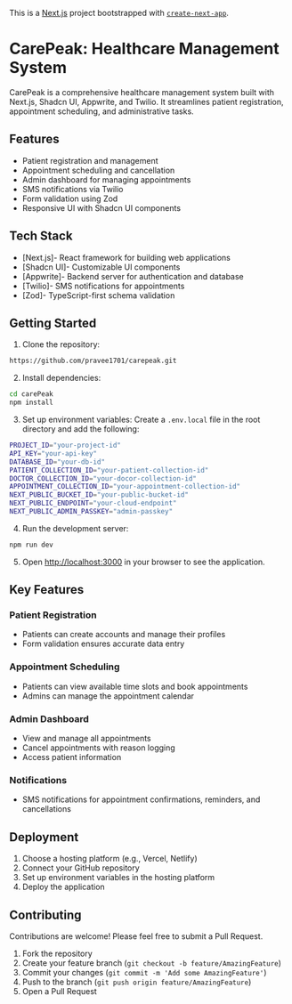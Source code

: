 This is a [Next.js](https://nextjs.org/) project bootstrapped with [`create-next-app`](https://github.com/vercel/next.js/tree/canary/packages/create-next-app).

# CarePeak: Healthcare Management System

CarePeak is a comprehensive healthcare management system built with Next.js, Shadcn UI, Appwrite, and Twilio. It streamlines patient registration, appointment scheduling, and administrative tasks.

## Features

- Patient registration and management
- Appointment scheduling and cancellation
- Admin dashboard for managing appointments
- SMS notifications via Twilio
- Form validation using Zod
- Responsive UI with Shadcn UI components

## Tech Stack

- [Next.js]- React framework for building web applications
- [Shadcn UI]- Customizable UI components
- [Appwrite]- Backend server for authentication and database
- [Twilio]- SMS notifications for appointments
- [Zod]- TypeScript-first schema validation

## Getting Started

1. Clone the repository:

```bash
https://github.com/pravee1701/carepeak.git
```
2. Install dependencies:
```bash
cd carePeak
npm install
```
3. Set up environment variables:
Create a `.env.local` file in the root directory and add the following:
```bash
PROJECT_ID="your-project-id"
API_KEY="your-api-key"
DATABASE_ID="your-db-id"
PATIENT_COLLECTION_ID="your-patient-collection-id"
DOCTOR_COLLECTION_ID="your-docor-collection-id"
APPOINTMENT_COLLECTION_ID="your-appointment-collection-id"
NEXT_PUBLIC_BUCKET_ID="your-public-bucket-id"
NEXT_PUBLIC_ENDPOINT="your-cloud-endpoint"
NEXT_PUBLIC_ADMIN_PASSKEY="admin-passkey"
```
4. Run the development server:
```bash
npm run dev
```
5. Open [http://localhost:3000](http://localhost:3000) in your browser to see the application.


## Key Features

### Patient Registration
- Patients can create accounts and manage their profiles
- Form validation ensures accurate data entry

### Appointment Scheduling
- Patients can view available time slots and book appointments
- Admins can manage the appointment calendar

### Admin Dashboard
- View and manage all appointments
- Cancel appointments with reason logging
- Access patient information

### Notifications
- SMS notifications for appointment confirmations, reminders, and cancellations

## Deployment

1. Choose a hosting platform (e.g., Vercel, Netlify)
2. Connect your GitHub repository
3. Set up environment variables in the hosting platform
4. Deploy the application

## Contributing

Contributions are welcome! Please feel free to submit a Pull Request.

1. Fork the repository
2. Create your feature branch (`git checkout -b feature/AmazingFeature`)
3. Commit your changes (`git commit -m 'Add some AmazingFeature'`)
4. Push to the branch (`git push origin feature/AmazingFeature`)
5. Open a Pull Request